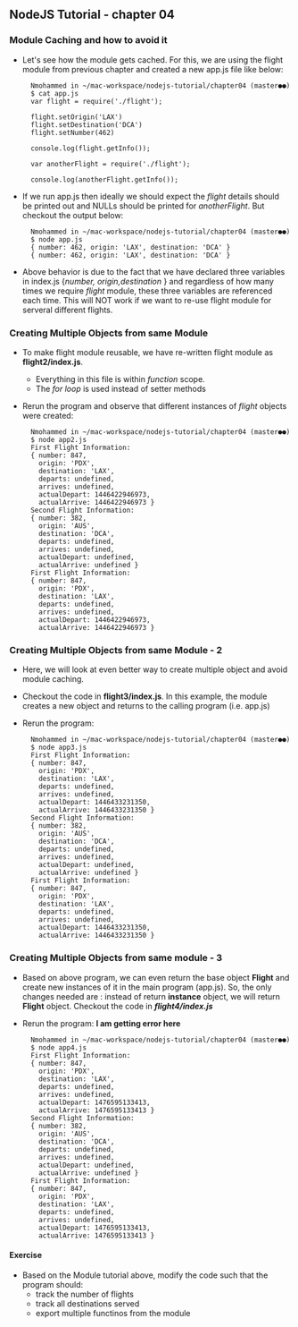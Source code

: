 ## NodeJS Tutorial - chapter 04

### Module Caching and how to avoid it

- Let's see how the module gets cached. For this, we are using the flight module from previous chapter and created a new app.js file like below:

        Nmohammed in ~/mac-workspace/nodejs-tutorial/chapter04 (master●●)
        $ cat app.js
        var flight = require('./flight');

        flight.setOrigin('LAX')
        flight.setDestination('DCA')
        flight.setNumber(462)

        console.log(flight.getInfo());

        var anotherFlight = require('./flight');

        console.log(anotherFlight.getInfo());

- If we run app.js then ideally we should expect the *flight* details should be printed out and NULLs should be printed for *anotherFlight*. But checkout the output below:

		Nmohammed in ~/mac-workspace/nodejs-tutorial/chapter04 (master●●)
        $ node app.js
        { number: 462, origin: 'LAX', destination: 'DCA' }
        { number: 462, origin: 'LAX', destination: 'DCA' }
        
- Above behavior is due to the fact that we have declared  three variables in index.js {*number, origin,destination* } and regardless of how many times we require *flight* module, these three variables are referenced each time. This will NOT work if we want to re-use flight module for serveral different flights.

### Creating Multiple Objects from same Module

- To make flight module reusable, we have re-written flight module as **flight2/index.js**.   		
	- Everything in this file is within *function* scope.
	- The *for loop* is used instead of setter methods

- Rerun the program and observe that different instances of *flight* objects were created: 
        
        Nmohammed in ~/mac-workspace/nodejs-tutorial/chapter04 (master●●)
        $ node app2.js
        First Flight Information:
        { number: 847,
          origin: 'PDX',
          destination: 'LAX',
          departs: undefined,
          arrives: undefined,
          actualDepart: 1446422946973,
          actualArrive: 1446422946973 }
        Second Flight Information:
        { number: 382,
          origin: 'AUS',
          destination: 'DCA',
          departs: undefined,
          arrives: undefined,
          actualDepart: undefined,
          actualArrive: undefined }
        First Flight Information:
        { number: 847,
          origin: 'PDX',
          destination: 'LAX',
          departs: undefined,
          arrives: undefined,
          actualDepart: 1446422946973,
          actualArrive: 1446422946973 }

### Creating Multiple Objects from same Module - 2

- Here, we will look at even better way to create multiple object and avoid module caching.

- Checkout the code in **flight3/index.js**. In this example, the module creates a new object and returns to the calling program (i.e. app.js)

- Rerun the program:

		Nmohammed in ~/mac-workspace/nodejs-tutorial/chapter04 (master●●)
        $ node app3.js
        First Flight Information:
        { number: 847,
          origin: 'PDX',
          destination: 'LAX',
          departs: undefined,
          arrives: undefined,
          actualDepart: 1446433231350,
          actualArrive: 1446433231350 }
        Second Flight Information:
        { number: 382,
          origin: 'AUS',
          destination: 'DCA',
          departs: undefined,
          arrives: undefined,
          actualDepart: undefined,
          actualArrive: undefined }
        First Flight Information:
        { number: 847,
          origin: 'PDX',
          destination: 'LAX',
          departs: undefined,
          arrives: undefined,
          actualDepart: 1446433231350,
          actualArrive: 1446433231350 }


### Creating Multiple Objects from same module - 3

- Based on above program, we can even return the base object **Flight** and create new instances of it in the main program (app.js). So, the only changes needed are : instead of return **instance** object, we will return **Flight** object. Checkout the code in ***flight4/index.js***

- Rerun the program: **I am getting error here**

		Nmohammed in ~/mac-workspace/nodejs-tutorial/chapter04 (master●●)
        $ node app4.js
        First Flight Information:
        { number: 847,
          origin: 'PDX',
          destination: 'LAX',
          departs: undefined,
          arrives: undefined,
          actualDepart: 1476595133413,
          actualArrive: 1476595133413 }
        Second Flight Information:
        { number: 382,
          origin: 'AUS',
          destination: 'DCA',
          departs: undefined,
          arrives: undefined,
          actualDepart: undefined,
          actualArrive: undefined }
        First Flight Information:
        { number: 847,
          origin: 'PDX',
          destination: 'LAX',
          departs: undefined,
          arrives: undefined,
          actualDepart: 1476595133413,
          actualArrive: 1476595133413 }


#### Exercise

- Based on the Module tutorial above, modify the code such that the program should:
	- track the number of flights 
	- track all destinations served
	- export multiple functinos from the module
	






 
        
 

